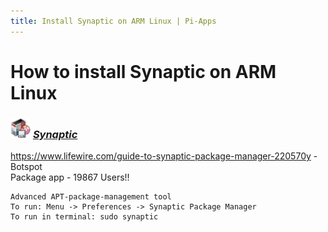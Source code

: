 ```yaml
---
title: Install Synaptic on ARM Linux | Pi-Apps
---
```

# How to install Synaptic on ARM Linux

### <img src="/img/app-icons/Synaptic/icon-64.png" height=32> ***[Synaptic](https://github.com/Botspot/pi-apps/tree/master/apps/Synaptic)***
https://www.lifewire.com/guide-to-synaptic-package-manager-220570y - Botspot<br />
Package app - 19867 Users!!
```
Advanced APT-package-management tool
To run: Menu -> Preferences -> Synaptic Package Manager
To run in terminal: sudo synaptic
```
